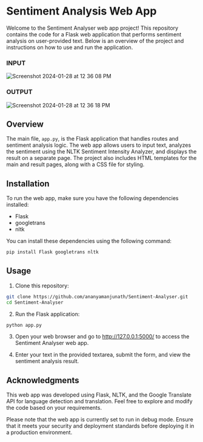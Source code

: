 
# Sentiment Analysis Web App

Welcome to the Sentiment Analyser web app project! This repository contains the code for a Flask web application that performs sentiment analysis on user-provided text. Below is an overview of the project and instructions on how to use and run the application.
### INPUT
![Screenshot 2024-01-28 at 12 36 08 PM](https://github.com/ananyamanjunath/Sentiment-Analyser/assets/109954683/f2d2a1f3-6381-4915-8f41-f5c3119d3cd2)
### OUTPUT
![Screenshot 2024-01-28 at 12 36 18 PM](https://github.com/ananyamanjunath/Sentiment-Analyser/assets/109954683/f6027215-bf1e-4afd-9158-938ab8722e2c)

## Overview

The main file, `app.py`, is the Flask application that handles routes and sentiment analysis logic. The web app allows users to input text, analyzes the sentiment using the NLTK Sentiment Intensity Analyzer, and displays the result on a separate page. The project also includes HTML templates for the main and result pages, along with a CSS file for styling.

## Installation

To run the web app, make sure you have the following dependencies installed:

-   Flask
-   googletrans
-   nltk

You can install these dependencies using the following command:

```bash
pip install Flask googletrans nltk
```

## Usage

1.  Clone this repository:

```bash
git clone https://github.com/ananyamanjunath/Sentiment-Analyser.git
cd Sentiment-Analyser
```

2.  Run the Flask application:

```bash
python app.py
```

3.  Open your web browser and go to http://127.0.0.1:5000/ to access the Sentiment Analyser web app.
    
4.  Enter your text in the provided textarea, submit the form, and view the sentiment analysis result.
    

## Acknowledgments

This web app was developed using Flask, NLTK, and the Google Translate API for language detection and translation. Feel free to explore and modify the code based on your requirements.

Please note that the web app is currently set to run in debug mode. Ensure that it meets your security and deployment standards before deploying it in a production environment.
